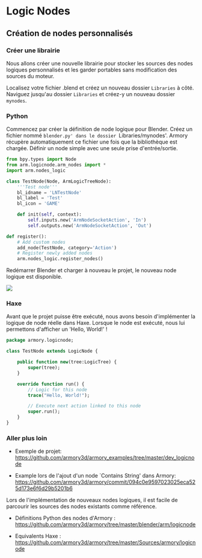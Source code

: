 # Logic Nodes

## Création de nodes personnalisés

### Créer une librairie

Nous allons créer une nouvelle librairie pour stocker les sources des nodes logiques personnalisés et les garder portables sans modification des sources du moteur.

Localisez votre fichier .blend et créez un nouveau dossier `Libraries` à côté. Naviguez jusqu'au dossier  `Libraries`  et créez-y un nouveau dossier `mynodes`.


### Python

Commencez par créer la définition de node logique pour Blender. Créez un fichier nommé `blender.py' dans le dossier `Libraries/mynodes'. Armory récupère automatiquement ce fichier une fois que la bibliothèque est chargée. Définir un node simple avec une seule prise d'entrée/sortie.

```py
from bpy.types import Node
from arm.logicnode.arm_nodes import *
import arm.nodes_logic

class TestNode(Node, ArmLogicTreeNode):
    '''Test node'''
    bl_idname = 'LNTestNode'
    bl_label = 'Test'
    bl_icon = 'GAME'

    def init(self, context):
        self.inputs.new('ArmNodeSocketAction', 'In')
        self.outputs.new('ArmNodeSocketAction', 'Out')

def register():
    # Add custom nodes
    add_node(TestNode, category='Action')
    # Register newly added nodes
    arm.nodes_logic.register_nodes()
```

Redémarrer Blender et charger à nouveau le projet, le nouveau node logique est disponible.

![](/dev/img/logicnodes/1.png)

### Haxe

Avant que le projet puisse être exécuté, nous avons besoin d'implémenter la logique de node réelle dans Haxe. Lorsque le node est exécuté, nous lui permettons d'afficher un 'Hello, World!' !

```haxe
package armory.logicnode;

class TestNode extends LogicNode {

	public function new(tree:LogicTree) {
		super(tree);
	}

	override function run() {
		// Logic for this node
		trace("Hello, World!");

		// Execute next action linked to this node
		super.run();
	}
}
```


### Aller plus loin

- Exemple de projet:
https://github.com/armory3d/armory_examples/tree/master/dev_logicnode

- Example lors de l'ajout d'un node `Contains String' dans Armory:
https://github.com/armory3d/armory/commit/094c0e9597023025eca525d173e6f6d29b5201b6


Lors de l'implémentation de nouveaux nodes logiques, il est facile de parcourir les sources des nodes existants comme référence.

- Définitions Python des nodes d'Armory : https://github.com/armory3d/armory/tree/master/blender/arm/logicnode

- Equivalents Haxe : https://github.com/armory3d/armory/tree/master/Sources/armory/logicnode
